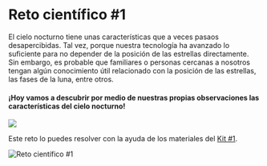 # Reto científico #1

El cielo nocturno tiene unas características que a veces pasaos desapercibidas. Tal vez, porque nuestra tecnología ha avanzado lo suficiente para no depender de la posición de las estrellas directamente. Sin embargo, es probable que familiares o personas cercanas a nosotros tengan algún conocimiento útil relacionado con la posición de las estrellas, las fases de la luna, entre otros.

#### ¡Hoy vamos a descubrir por medio de nuestras propias observaciones las características del cielo nocturno!

![](../.gitbook/assets/Mod1\_infografia.png)

Este reto lo puedes resolver con la ayuda de los materiales del [Kit #1](kit-1.md).

![Reto científico #1](<../.gitbook/assets/Reto cientifico #1.jpeg>)

